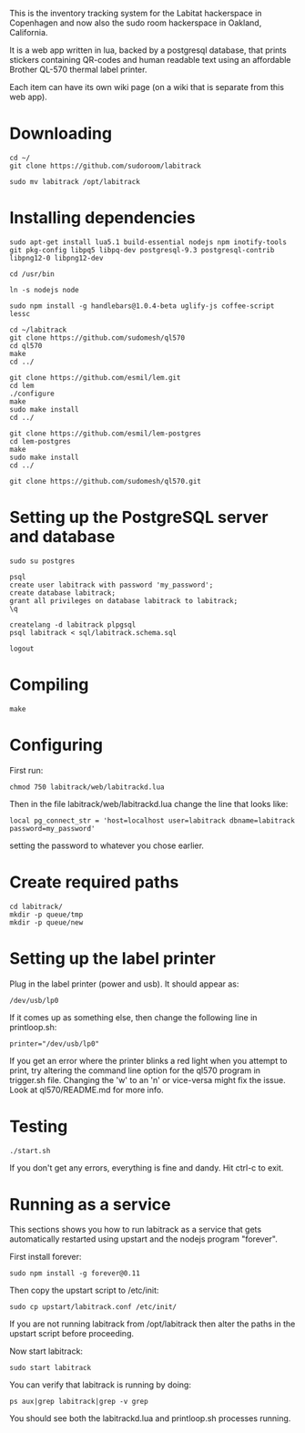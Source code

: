 This is the inventory tracking system for the Labitat hackerspace in Copenhagen and now also the sudo room hackerspace in Oakland, California.

It is a web app written in lua, backed by a postgresql database, that prints stickers containing QR-codes and human readable text using an affordable Brother QL-570 thermal label printer.

Each item can have its own wiki page (on a wiki that is separate from this web app).

# Downloading 

```
cd ~/
git clone https://github.com/sudoroom/labitrack

sudo mv labitrack /opt/labitrack
```

# Installing dependencies

```
sudo apt-get install lua5.1 build-essential nodejs npm inotify-tools git pkg-config libpq5 libpq-dev postgresql-9.3 postgresql-contrib libpng12-0 libpng12-dev

cd /usr/bin

ln -s nodejs node

sudo npm install -g handlebars@1.0.4-beta uglify-js coffee-script lessc

cd ~/labitrack
git clone https://github.com/sudomesh/ql570
cd ql570
make
cd ../

git clone https://github.com/esmil/lem.git
cd lem
./configure
make
sudo make install
cd ../

git clone https://github.com/esmil/lem-postgres
cd lem-postgres
make
sudo make install
cd ../

git clone https://github.com/sudomesh/ql570.git

```

# Setting up the PostgreSQL server and database

```
sudo su postgres

psql
create user labitrack with password 'my_password';
create database labitrack;
grant all privileges on database labitrack to labitrack;
\q

createlang -d labitrack plpgsql
psql labitrack < sql/labitrack.schema.sql

logout
```

# Compiling

```
make
```

# Configuring

First run:

```
chmod 750 labitrack/web/labitrackd.lua
```

Then in the file labitrack/web/labitrackd.lua change the line that looks like:

```
local pg_connect_str = 'host=localhost user=labitrack dbname=labitrack password=my_password'
```

setting the password to whatever you chose earlier.

# Create required paths

```
cd labitrack/
mkdir -p queue/tmp
mkdir -p queue/new
```

# Setting up the label printer

Plug in the label printer (power and usb). It should appear as:

```
/dev/usb/lp0
```

If it comes up as something else, then change the following line in printloop.sh:

```
printer="/dev/usb/lp0"
```

If you get an error where the printer blinks a red light when you attempt to print, try altering the command line option for the ql570 program in trigger.sh file. Changing the 'w' to an 'n' or vice-versa might fix the issue. Look at ql570/README.md for more info.

# Testing

```
./start.sh
```

If you don't get any errors, everything is fine and dandy. Hit ctrl-c to exit.

# Running as a service

This sections shows you how to run labitrack as a service that gets automatically restarted using upstart and the nodejs program "forever".

First install forever:

```
sudo npm install -g forever@0.11
```

Then copy the upstart script to /etc/init:

```
sudo cp upstart/labitrack.conf /etc/init/
```

If you are not running labitrack from /opt/labitrack then alter the paths in the upstart script before proceeding.

Now start labitrack:

```
sudo start labitrack
```

You can verify that labitrack is running by doing:

```
ps aux|grep labitrack|grep -v grep
```

You should see both the labitrackd.lua and printloop.sh processes running.

